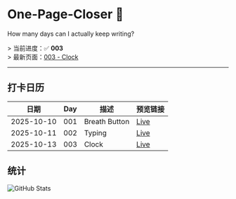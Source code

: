 # One-Page-Closer 🚀  
How many days can I actually keep writing?

&gt; 当前进度：✅ **003**  
&gt; 最新页面：[003 - Clock](https://garfieldreams.github.io/one-page-closer/pages/003-Clock/003-Clock.html)

---

## 打卡日历
| 日期 | Day | 描述 | 预览链接 |
| ---- | --- | ---- | -------- |
| 2025-10-10 | 001 | Breath Button | [Live](https://garfieldreams.github.io/one-page-closer/pages/001-Breath.html) |
| 2025-10-11 | 002 | Typing | [Live](https://garfieldreams.github.io/one-page-closer/pages/002-Typing.html) |
| 2025-10-13 | 003 | Clock | [Live](https://garfieldreams.github.io/one-page-closer/pages/003-Clock/003-Clock.html) |

## 统计
![GitHub Stats](https://github-readme-stats.vercel.app/api?username=garfieldreams&theme=dark&hide=prs,issues)
